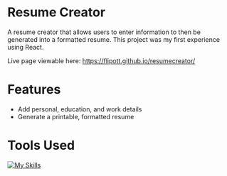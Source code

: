 # Resume Creator

A resume creator that allows users to enter information to then be generated into a formatted resume. This project was my first experience using React.

Live page viewable here: https://flipott.github.io/resumecreator/

# Features
- Add personal, education, and work details
- Generate a printable, formatted resume

# Tools Used
[![My Skills](https://skillicons.dev/icons?i=html,css,js,react)](https://skillicons.dev)
